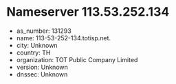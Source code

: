 # Nameserver 113.53.252.134

* as_number: 131293
* name: 113-53-252-134.totisp.net.
* city: Unknown
* country: TH
* organization: TOT Public Company Limited
* version: Unknown
* dnssec: Unknown
